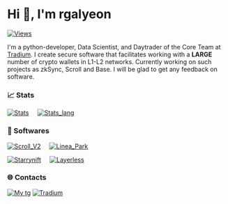 # Hi 👋, I'm rgalyeon
[![Views](https://komarev.com/ghpvc/?username=rgalyeon&label=Profile%20views&color=202055&style=for-the-badge)](https://github.com/rgalyeon)

I'm a python-developer, Data Scientist, and Daytrader of the Core Team at <a href="https://t.me/tradium">Tradium</a>. I create secure software that facilitates working with a **LARGE** number of crypto wallets in L1-L2 networks. Currently working on such projects as zkSync, Scroll and Base. I will be glad to get any feedback on software.

### 📈 Stats
[![Stats](https://github-readme-stats.vercel.app/api?username=rgalyeon&show_icons=true&locale=en&theme=outrun)](https://github.com/rgalyeon/) &nbsp; &nbsp;
[![Stats_lang](https://github-readme-stats.vercel.app/api/top-langs?username=rgalyeon&show_icons=true&locale=en&layout=donut&theme=outrun)](https://github.com/rgalyeon/)

### 💎 Softwares

[![Scroll_V2](https://github-readme-stats.vercel.app/api/pin/?username=rgalyeon&repo=Scroll_V2&theme=outrun)](https://github.com/rgalyeon/Scroll_V2) &nbsp; &nbsp;
[![Linea_Park](https://github-readme-stats.vercel.app/api/pin/?username=rgalyeon&repo=Linea_Park&theme=outrun)](https://github.com/rgalyeon/Linea_Park)

[![Starrynift](https://github-readme-stats.vercel.app/api/pin/?username=rgalyeon&repo=Starrynift&theme=outrun)](https://github.com/rgalyeon/Starrynift) &nbsp; &nbsp;
[![Layerless](https://github-readme-stats.vercel.app/api/pin/?username=rgalyeon&repo=Layerless&theme=outrun&width=500)](https://github.com/rgalyeon/Layerless) 

### 🌐 Contacts
[![My tg](https://img.shields.io/badge/-channel-090909?style=for-the-badge&logo=telegram)](https://t.me/block_nine)
[![Tradium](https://img.shields.io/badge/-Tradium-090909?style=for-the-badge&logo=telegram)](https://t.me/tradium)

